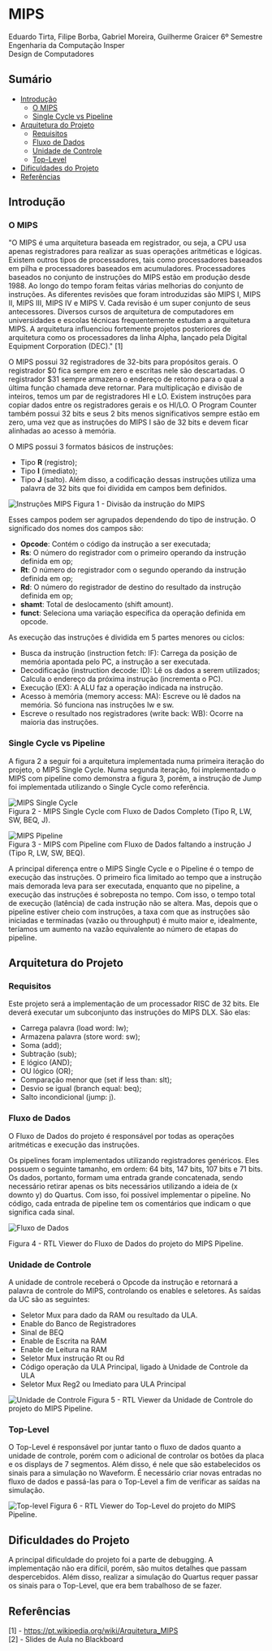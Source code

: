 # MIPS
Eduardo Tirta, Filipe Borba, Gabriel Moreira, Guilherme Graicer
6º Semestre  
Engenharia da Computação Insper  
Design de Computadores

## Sumário

* [Introdução](#introdução)
  * [O MIPS](#o-mips)
  * [Single Cycle vs Pipeline](#single-cycle-vs-pipeline)
* [Arquitetura do Projeto](#arquitetura-do-projeto)
  * [Requisitos](#requisitos)
  * [Fluxo de Dados](#fluxo-de-dados)
  * [Unidade de Controle](#unidade-de-controle)
  * [Top-Level](#top-level)
* [Dificuldades do Projeto](#dificuldades-do-projeto)
* [Referências](#referências)

## Introdução
### O MIPS

"O MIPS é uma arquitetura baseada em registrador, ou seja, a CPU usa apenas registradores para realizar as suas operações aritméticas e lógicas. Existem outros tipos de processadores, tais como processadores baseados em pilha e processadores baseados em acumuladores. Processadores baseados no conjunto de instruções do MIPS estão em produção desde 1988. Ao longo do tempo foram feitas várias melhorias do conjunto de instruções. As diferentes revisões que foram introduzidas são MIPS I, MIPS II, MIPS III, MIPS IV e MIPS V. Cada revisão é um super conjunto de seus antecessores. Diversos cursos de arquitetura de computadores em universidades e escolas técnicas frequentemente estudam a arquitetura MIPS. A arquitetura influenciou fortemente projetos posteriores de arquitetura como os processadores da linha Alpha, lançado pela Digital Equipment Corporation (DEC)." [1]

O MIPS possui 32 registradores de 32-bits para propósitos gerais. O registrador $0 fica sempre em zero e escritas nele são descartadas. O registrador $31 sempre armazena o endereço de retorno para o qual a última função chamada deve retornar. Para multiplicação e divisão de inteiros, temos um par de registradores HI e LO. Existem instruções para copiar dados entre os registradores gerais e os HI/LO.  O Program Counter também possui 32 bits e seus 2 bits menos significativos sempre estão em zero, uma vez que as instruções do MIPS I são de 32 bits e devem ficar alinhadas ao acesso à memória.

O MIPS possui 3 formatos básicos de instruções:
* Tipo **R** (registro);
*  Tipo **I** (imediato);
* Tipo **J** (salto).
Além disso, a codificação dessas instruções utiliza uma palavra de 32 bits que foi dividida em campos bem definidos.

![Instruções MIPS](https://i.imgur.com/0uGJ9KR.png)
Figura 1 - Divisão da instrução do MIPS

Esses campos podem ser agrupados dependendo do tipo de instrução. O significado dos nomes dos campos são:
* **Opcode**: Contém o código da instrução a ser executada;
* **Rs**: O número do registrador com o primeiro operando
da instrução definida em op;
* **Rt**: O número do registrador com o segundo operando
da instrução definida em op;
* **Rd**: O número do registrador de destino do resultado da
instrução definida em op;
* **shamt**: Total de deslocamento (shift amount).
* **funct**: Seleciona uma variação específica da operação
definida em opcode.

As execução das instruções é dividida em 5 partes menores ou ciclos:
* Busca da instrução (instruction fetch: IF): Carrega da posição de memória apontada pelo PC, a
instrução a ser executada.
* Decodificação (instruction decode: ID): Lê os dados a serem utilizados; Calcula o endereço da próxima instrução (incrementa o PC).
* Execução (EX): A ALU faz a operação indicada na instrução.
* Acesso à memória (memory access: MA): Escreve ou lê dados na memória. Só funciona nas
instruções lw e sw.
* Escreve o resultado nos registradores (write back: WB): Ocorre na maioria das instruções.


### Single Cycle vs Pipeline

A figura 2 a seguir foi a arquitetura implementada numa primeira iteração do projeto, o MIPS Single Cycle. Numa segunda iteração, foi implementado o MIPS com pipeline como demonstra a figura 3, porém, a instrução de Jump foi implementada utilizando o Single Cycle como referência.

![MIPS Single Cycle](https://i.imgur.com/9HCA2XT.png)  
Figura 2 - MIPS Single Cycle com Fluxo de Dados Completo (Tipo R, LW, SW, BEQ, J).

![MIPS Pipeline](https://i.imgur.com/s9xcZqp.png)  
Figura 3 - MIPS com Pipeline com Fluxo de Dados faltando a instrução J (Tipo R, LW, SW, BEQ).

A principal diferença entre o MIPS Single Cycle e o Pipeline é o tempo de execução das instruções. O primeiro fica limitado ao tempo que a instrução mais demorada leva para ser executada, enquanto que no pipeline, a execução das instruções é sobreposta no tempo. Com isso, o tempo total de execução (latência) de cada instrução não se altera. Mas, depois que o pipeline estiver cheio com instruções, a taxa com que as instruções são iniciadas e terminadas (vazão ou throughput) é muito maior e, idealmente, teríamos um aumento na vazão equivalente ao número de etapas do pipeline.


## Arquitetura do Projeto
### Requisitos

Este projeto será a implementação de um processador RISC de 32 bits. Ele deverá executar um subconjunto das instruções do MIPS DLX. São elas:
* Carrega palavra (load word: lw);
* Armazena palavra (store word: sw);
* Soma (add);
* Subtração (sub);
* E lógico (AND);
* OU lógico (OR);
* Comparação menor que (set if less than: slt);
* Desvio se igual (branch equal: beq);
* Salto incondicional (jump: j).

### Fluxo de Dados
O Fluxo de Dados do projeto é responsável por todas as operações aritméticas e execução das instruções.

Os pipelines foram implementados utilizando registradores genéricos. Eles possuem o seguinte tamanho, em ordem: 64 bits, 147 bits, 107 bits e 71 bits. Os dados, portanto, formam uma entrada grande concatenada, sendo necessário retirar apenas os bits necessários utilizando a ideia de (x downto y) do Quartus. Com isso, foi possível implementar o pipeline. No código, cada entrada de pipeline tem os comentários que indicam o que significa cada sinal.

![Fluxo de Dados](https://i.imgur.com/S1v5bW5.png)

Figura 4 - RTL Viewer do Fluxo de Dados do projeto do MIPS Pipeline.

### Unidade de Controle
A unidade de controle receberá o Opcode da instrução e retornará a palavra de controle do MIPS, controlando os enables e seletores. As saídas da UC são as seguintes:
* Seletor Mux para dado da RAM ou resultado da ULA.
* Enable do Banco de Registradores
* Sinal de BEQ
* Enable de Escrita na RAM
* Enable de Leitura na RAM
* Seletor Mux instrução Rt ou Rd
* Código operação da ULA Principal, ligado à Unidade de Controle da ULA
* Seletor Mux Reg2 ou Imediato para ULA Principal

![Unidade de Controle](https://i.imgur.com/UoiEfrN.png)
Figura 5 - RTL Viewer da Unidade de Controle do projeto do MIPS Pipeline.

### Top-Level
O Top-Level é responsável por juntar tanto o fluxo de dados quanto a unidade de controle, porém com o adicional de controlar os botões da placa e os displays de 7 segmentos. Além disso, é nele que são estabelecidos os sinais para a simulação no Waveform. É necessário criar novas entradas no fluxo de dados e passá-las para o Top-Level a fim de verificar as saídas na simulação.

![Top-level](https://i.imgur.com/PJkvqcT.png)
Figura 6 - RTL Viewer do Top-Level do projeto do MIPS Pipeline.

## Dificuldades do Projeto
A principal dificuldade do projeto foi a parte de debugging. A implementação não era difícil, porém, são muitos detalhes que passam despercebidos. Além disso, realizar a simulação do Quartus requer passar os sinais para o Top-Level, que era bem trabalhoso de se fazer.

## Referências
[1] - https://pt.wikipedia.org/wiki/Arquitetura_MIPS  
[2] - Slides de Aula no Blackboard  
